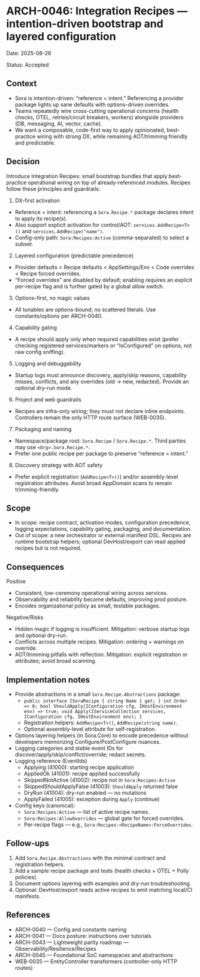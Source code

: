﻿---
id: ARCH-0046
slug: ARCH-0046-recipes-intention-driven-bootstrap-and-layered-config
domain: ARCH
status: Accepted
date: 2025-08-26
---

# ARCH-0046: Integration Recipes — intention-driven bootstrap and layered configuration

Date: 2025-08-26

Status: Accepted

## Context

- Sora is intention-driven: “reference = intent.” Referencing a provider package lights up sane defaults with options-driven overrides.
- Teams repeatedly wire cross-cutting operational concerns (health checks, OTEL, retries/circuit breakers, workers) alongside providers (DB, messaging, AI, vector, cache).
- We want a composable, code-first way to apply opinionated, best-practice wiring with strong DX, while remaining AOT/trimming friendly and predictable.

## Decision

Introduce Integration Recipes: small bootstrap bundles that apply best-practice operational wiring on top of already-referenced modules. Recipes follow these principles and guardrails:

1) DX-first activation
- Reference = intent: referencing a `Sora.Recipe.*` package declares intent to apply its recipe(s).
- Also support explicit activation for control/AOT: `services.AddRecipe<T>()` and `services.AddRecipe("name")`.
- Config-only path: `Sora:Recipes:Active` (comma-separated) to select a subset.

2) Layered configuration (predictable precedence)
- Provider defaults < Recipe defaults < AppSettings/Env < Code overrides < Recipe forced overrides.
- “Forced overrides” are disabled by default; enabling requires an explicit per-recipe flag and is further gated by a global allow switch.

3) Options-first, no magic values
- All tunables are options-bound; no scattered literals. Use constants/options per ARCH-0040.

4) Capability gating
- A recipe should apply only when required capabilities exist (prefer checking registered services/markers or “IsConfigured” on options, not raw config sniffing).

5) Logging and debuggability
- Startup logs must announce discovery, apply/skip reasons, capability misses, conflicts, and any overrides (old → new, redacted). Provide an optional dry-run mode.

6) Project and web guardrails
- Recipes are infra-only wiring; they must not declare inline endpoints. Controllers remain the only HTTP route surface (WEB-0035).

7) Packaging and naming
- Namespace/package root: `Sora.Recipe` / `Sora.Recipe.*`. Third parties may use `<Org>.Sora.Recipe.*`.
- Prefer one public recipe per package to preserve “reference = intent.”

8) Discovery strategy with AOT safety
- Prefer explicit registration (`AddRecipe<T>()`) and/or assembly-level registration attributes. Avoid broad AppDomain scans to remain trimming-friendly.

## Scope

- In scope: recipe contract, activation modes, configuration precedence, logging expectations, capability gating, packaging, and documentation.
- Out of scope: a new orchestrator or external manifest DSL. Recipes are runtime bootstrap helpers; optional DevHost/export can read applied recipes but is not required.

## Consequences

Positive
- Consistent, low-ceremony operational wiring across services.
- Observability and reliability become defaults, improving prod posture.
- Encodes organizational policy as small, testable packages.

Negative/Risks
- Hidden magic if logging is insufficient. Mitigation: verbose startup logs and optional dry-run.
- Conflicts across multiple recipes. Mitigation: ordering + warnings on override.
- AOT/trimming pitfalls with reflection. Mitigation: explicit registration or attributes; avoid broad scanning.

## Implementation notes

- Provide abstractions in a small `Sora.Recipe.Abstractions` package:
  - `public interface ISoraRecipe { string Name { get; } int Order => 0; bool ShouldApply(IConfiguration cfg, IHostEnvironment env) => true; void Apply(IServiceCollection services, IConfiguration cfg, IHostEnvironment env); }`
  - Registration helpers: `AddRecipe<T>()`, `AddRecipe(string name)`.
  - Optional assembly-level attribute for self-registration.
- Options layering helpers (in Sora.Core) to encode precedence without developers memorizing Configure/PostConfigure nuances.
- Logging categories and stable event IDs for discover/apply/skip/conflict/override; redact secrets.
- Logging reference (EventIds)
  - Applying (41000): starting recipe application
  - AppliedOk (41001): recipe applied successfully
  - SkippedNotActive (41002): recipe not in `Sora:Recipes:Active`
  - SkippedShouldApplyFalse (41003): `ShouldApply` returned false
  - DryRun (41004): dry-run enabled — no mutations
  - ApplyFailed (41005): exception during `Apply` (continue)
- Config keys (canonical):
  - `Sora:Recipes:Active` — list of active recipe names.
  - `Sora:Recipes:AllowOverrides` — global gate for forced overrides.
  - Per-recipe flags — e.g., `Sora:Recipes:<RecipeName>:ForceOverrides`.

## Follow-ups

1) Add `Sora.Recipe.Abstractions` with the minimal contract and registration helpers.
2) Add a sample recipe package and tests (health checks + OTEL + Polly policies).
3) Document options layering with examples and dry-run troubleshooting.
4) Optional: DevHost/export reads active recipes to emit matching local/CI manifests.

## References

- ARCH-0040 — Config and constants naming
- ARCH-0041 — Docs posture: instructions over tutorials
- ARCH-0043 — Lightweight parity roadmap — Observability/Resilience/Recipes
- ARCH-0045 — Foundational SoC namespaces and abstractions
- WEB-0035 — EntityController transformers (controller-only HTTP routes)
